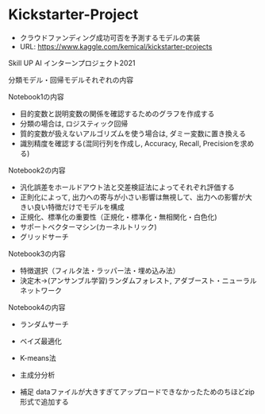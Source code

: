 # Kickstarter-Project

* クラウドファンディング成功可否を予測するモデルの実装
* URL: https://www.kaggle.com/kemical/kickstarter-projects

Skill UP AI インターンプロジェクト2021

分類モデル・回帰モデルそれぞれの内容

Notebook1の内容
* 目的変数と説明変数の関係を確認するためのグラフを作成する
* 分類の場合は, ロジスティック回帰
* 質的変数が扱えないアルゴリズムを使う場合は, ダミー変数に置き換える
* 識別精度を確認する(混同行列を作成し, Accuracy, Recall, Precisionを求める)


Notebook2の内容
* 汎化誤差をホールドアウト法と交差検証法によってそれぞれ評価する
* 正則化によって, 出力への寄与が小さい影響は無視して、出力への影響が大きい良い特徴だけでモデルを構成
* 正規化、標準化の重要性（正規化・標準化・無相関化・白色化)
* サポートベクターマシン(カーネルトリック)
* グリッドサーチ


Notebook3の内容
* 特徴選択（フィルタ法・ラッパー法・埋め込み法）
* 決定木→(アンサンブル学習)ランダムフォレスト, アダブースト・ニューラルネットワーク


Notebook4の内容
* ランダムサーチ
* ベイズ最適化
* K-means法
* 主成分分析

* 補足
dataファイルが大きすぎてアップロードできなかったためのちほどzip 形式で追加する
